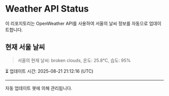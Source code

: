 
# Weather API Status

이 리포지토리는 OpenWeather API를 사용하여 서울의 날씨 정보를 자동으로 업데이트합니다.

## 현재 서울 날씨
> 서울의 현재 날씨: broken clouds, 온도: 25.8°C, 습도: 95%

⏳ 업데이트 시간: 2025-08-21 21:12:16 (UTC)

---
자동 업데이트 봇에 의해 관리됩니다.
